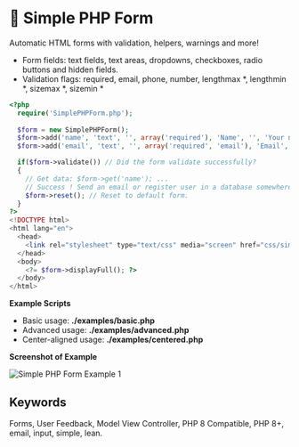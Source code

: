 📝 Simple PHP Form
==================

Automatic HTML forms with validation, helpers, warnings and more!

* Form fields: text fields, text areas, dropdowns, checkboxes, radio buttons and hidden fields.
* Validation flags: required, email, phone, number, lengthmax *, lengthmin *, sizemax *, sizemin *

```php
<?php 
  require('SimplePHPForm.php'); 
  
  $form = new SimplePHPForm();
  $form->add('name', 'text', '', array('required'), 'Name', '', 'Your name is required.');
  $form->add('email', 'text', '', array('required', 'email'), 'Email', '', 'Your email is required.');

  if($form->validate()) // Did the form validate successfully?
  {
    // Get data: $form->get('name'); ...
    // Success ! Send an email or register user in a database somewhere...
    $form->reset(); // Reset to default form.
  }
?>
<!DOCTYPE html>
<html lang="en">
  <head>
    <link rel="stylesheet" type="text/css" media="screen" href="css/simplephpform_default.css" />
  </head>
  <body>
    <?= $form->displayFull(); ?>
  </body>
</html> 
```

**Example Scripts**

<ul>
<li>Basic usage: <strong>./examples/basic.php</strong></li>
<li>Advanced usage: <strong>./examples/advanced.php</strong></li>
<li>Center-aligned usage: <strong>./examples/centered.php</strong></li>
</ul>

**Screenshot of Example**

<img src="http://i.imgur.com/PNtyxTl.png" alt="Simple PHP Form Example 1" />

## Keywords

Forms, User Feedback, Model View Controller, PHP 8 Compatible, PHP 8+, email, input, simple, lean.
